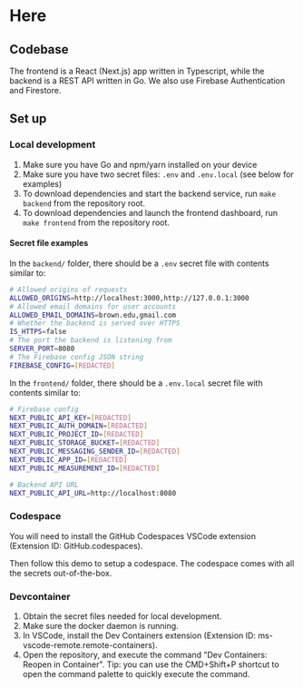 # Here

## Codebase

The frontend is a React (Next.js) app written in Typescript, while the backend is a REST API written in Go. We also use Firebase Authentication and Firestore.

## Set up

### Local development

1. Make sure you have Go and npm/yarn installed on your device
2. Make sure you have two secret files: `.env` and `.env.local` (see below for examples)
3. To download dependencies and start the backend service, run `make backend` from the repository root.
4. To download dependencies and launch the frontend dashboard, run `make frontend` from the repository root.

#### Secret file examples

In the `backend/` folder, there should be a `.env` secret file with contents similar to:

```bash
# Allowed origins of requests
ALLOWED_ORIGINS=http://localhost:3000,http://127.0.0.1:3000
# Allowed email domains for user accounts
ALLOWED_EMAIL_DOMAINS=brown.edu,gmail.com
# Whether the backend is served over HTTPS
IS_HTTPS=false
# The port the backend is listening from
SERVER_PORT=8080
# The Firebase config JSON string
FIREBASE_CONFIG=[REDACTED]
```

In the `frontend/` folder, there should be a `.env.local` secret file with contents similar to:

```bash
# Firebase config
NEXT_PUBLIC_API_KEY=[REDACTED]
NEXT_PUBLIC_AUTH_DOMAIN=[REDACTED]
NEXT_PUBLIC_PROJECT_ID=[REDACTED]
NEXT_PUBLIC_STORAGE_BUCKET=[REDACTED]
NEXT_PUBLIC_MESSAGING_SENDER_ID=[REDACTED]
NEXT_PUBLIC_APP_ID=[REDACTED]
NEXT_PUBLIC_MEASUREMENT_ID=[REDACTED]

# Backend API URL
NEXT_PUBLIC_API_URL=http://localhost:8080
```

### Codespace

You will need to install the GitHub Codespaces VSCode extension (Extension ID: GitHub.codespaces).

Then follow this demo to setup a codespace. The codespace comes with all the secrets out-of-the-box.

### Devcontainer

1. Obtain the secret files needed for local development.
2. Make sure the docker daemon is running.
3. In VSCode, install the Dev Containers extension (Extension ID: ms-vscode-remote.remote-containers).
4. Open the repository, and execute the command "Dev Containers: Reopen in Container". Tip: you can use the CMD+Shift+P shortcut to open the command palette to quickly execute the command.

